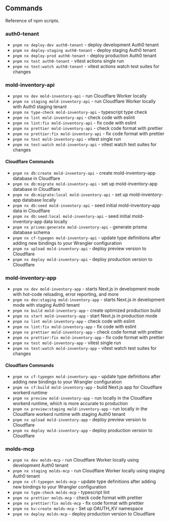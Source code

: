 ## Commands

Reference of npm scripts.

### auth0-tenant

- `pnpm nx deploy-dev auth0-tenant` - deploy development Auth0 tenant
- `pnpm nx deploy-staging auth0-tenant` - deploy staging Auth0 tenant
- `pnpm nx deploy-prod auth0-tenant` - deploy production Auth0 tenant
- `pnpm nx test auth0-tenant` - vitest actions single run
- `pnpm nx test:watch auth0-tenant` - vitest actions watch test suites for changes

### mold-inventory-api

- `pnpm nx dev mold-inventory-api` - run Cloudflare Worker locally
- `pnpm nx staging mold-inventory-api` - run Cloudflare Worker locally with Auth0 staging tenant
- `pnpm nx type-check mold-inventory-api` - typescript type check
- `pnpm nx lint mold-inventory-api` - check code with eslint
- `pnpm nx lint:fix mold-inventory-api` - fix code with eslint
- `pnpm nx prettier mold-inventory-api` - check code format with prettier
- `pnpm nx prettier:fix mold-inventory-api` - fix code format with prettier
- `pnpm nx test mold-inventory-api` - vitest single run
- `pnpm nx test:watch mold-inventory-api` - vitest watch test suites for changes

#### Cloudflare Commands

- `pnpm nx db:create mold-inventory-api` - create mold-inventory-app database in Cloudflare
- `pnpm nx db:migrate mold-inventory-api` - set up mold-inventory-app database in Cloudflare
- `pnpm nx db:migrate:local mold-inventory-api` - set up mold-inventory-app database locally
- `pnpm nx db:seed mold-inventory-api` - seed initial mold-inventory-app data in Cloudflare
- `pnpm nx db:seed:local mold-inventory-api` - seed initial mold-inventory-app data locally
- `pnpm nx prisma:generate mold-inventory-api` - generate prisma database schema
- `pnpm nx cf-typegen mold-inventory-api` - update type definitions after adding new bindings to your Wrangler configuration
- `pnpm nx upload mold-inventory-api` - deploy preview version to Cloudflare
- `pnpm nx deploy mold-inventory-api` - deploy production version to Cloudflare

### mold-inventory-app

- `pnpm nx dev mold-inventory-app` - starts Next.js in development mode with hot-code reloading, error reporting, and more
- `pnpm nx dev:staging mold-inventory-app` - starts Next.js in development mode with staging Auth0 tenant
- `pnpm nx build mold-inventory-app` - create optimized production build
- `pnpm nx start mold-inventory-app` - start Next.js in production mode
- `pnpm nx lint mold-inventory-app` - check code with eslint
- `pnpm nx lint:fix mold-inventory-app` - fix code with eslint
- `pnpm nx prettier mold-inventory-app` - check code format with prettier
- `pnpm nx prettier:fix mold-inventory-app` - fix code format with prettier
- `pnpm nx test mold-inventory-app` - vitest single run
- `pnpm nx test:watch mold-inventory-app` - vitest watch test suites for changes

#### Cloudflare Commands

- `pnpm nx cf-typegen mold-inventory-app` - update type definitions after adding new bindings to your Wrangler configuration
- `pnpm nx cf:build mold-inventory-app` - build Next.js app for Cloudflare workerd runtime
- `pnpm nx preview mold-inventory-app` - run locally in the Cloudflare workerd runtime, which is more accurate to production
- `pnpm nx preview:staging mold-inventory-app` - run locally in the Cloudflare workerd runtime with staging Auth0 tenant
- `pnpm nx upload mold-inventory-app` - deploy preview version to Cloudflare
- `pnpm nx deploy mold-inventory-app` - deploy production version to Cloudflare

### molds-mcp

- `pnpm nx dev molds-mcp` - run Cloudflare Worker locally using development Auth0 tenant
- `pnpm nx staging molds-mcp` - run Cloudflare Worker locally using staging Auth0 tenant
- `pnpm nx cf-typegen molds-mcp` - update type definitions after adding new bindings to your Wrangler configuration
- `pnpm nx type-check molds-mcp` - typescript lint
- `pnpm nx prettier molds-mcp` - check code format with prettier
- `pnpm nx prettier:fix molds-mcp` - fix code format with prettier
- `pnpm nx kv:create molds-mcp` - Set up OAUTH_KV namespace
- `pnpm nx deploy molds-mcp` - deploy production version to Cloudflare

